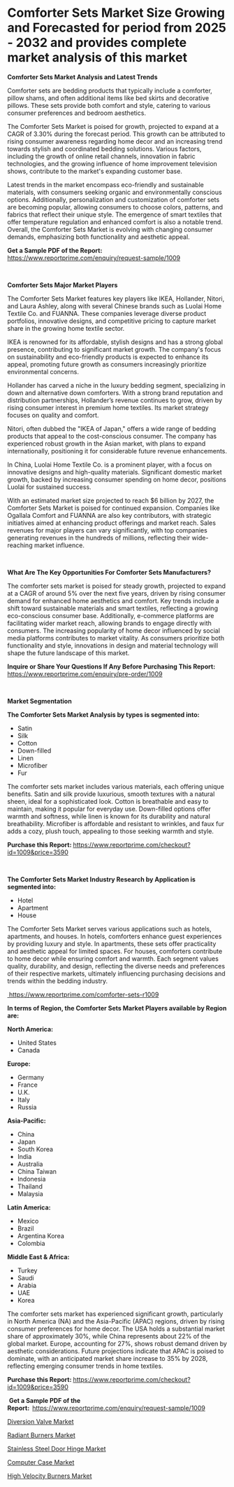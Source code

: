 <p><h1>Comforter Sets Market Size Growing and Forecasted for period from 2025 - 2032 and provides complete market analysis of this market</h1></p><p><strong>Comforter Sets Market Analysis and Latest Trends</strong></p>
<p><p>Comforter sets are bedding products that typically include a comforter, pillow shams, and often additional items like bed skirts and decorative pillows. These sets provide both comfort and style, catering to various consumer preferences and bedroom aesthetics. </p><p>The Comforter Sets Market is poised for growth, projected to expand at a CAGR of 3.30% during the forecast period. This growth can be attributed to rising consumer awareness regarding home decor and an increasing trend towards stylish and coordinated bedding solutions. Various factors, including the growth of online retail channels, innovation in fabric technologies, and the growing influence of home improvement television shows, contribute to the market's expanding customer base. </p><p>Latest trends in the market encompass eco-friendly and sustainable materials, with consumers seeking organic and environmentally conscious options. Additionally, personalization and customization of comforter sets are becoming popular, allowing consumers to choose colors, patterns, and fabrics that reflect their unique style. The emergence of smart textiles that offer temperature regulation and enhanced comfort is also a notable trend. Overall, the Comforter Sets Market is evolving with changing consumer demands, emphasizing both functionality and aesthetic appeal.</p></p>
<p><strong>Get a Sample PDF of the Report:&nbsp;</strong> <a href="https://www.reportprime.com/enquiry/request-sample/1009?utm_campaign=3369&utm_medium=2&utm_source=Github&utm_content=ia&utm_term=18032025&utm_id=comforter-sets">https://www.reportprime.com/enquiry/request-sample/1009</a></p>
<p>&nbsp;</p>
<p><strong>Comforter Sets Major Market Players</strong></p>
<p><p>The Comforter Sets Market features key players like IKEA, Hollander, Nitori, and Laura Ashley, along with several Chinese brands such as Luolai Home Textile Co. and FUANNA. These companies leverage diverse product portfolios, innovative designs, and competitive pricing to capture market share in the growing home textile sector.</p><p>IKEA is renowned for its affordable, stylish designs and has a strong global presence, contributing to significant market growth. The company's focus on sustainability and eco-friendly products is expected to enhance its appeal, promoting future growth as consumers increasingly prioritize environmental concerns.</p><p>Hollander has carved a niche in the luxury bedding segment, specializing in down and alternative down comforters. With a strong brand reputation and distribution partnerships, Hollander’s revenue continues to grow, driven by rising consumer interest in premium home textiles. Its market strategy focuses on quality and comfort.</p><p>Nitori, often dubbed the "IKEA of Japan," offers a wide range of bedding products that appeal to the cost-conscious consumer. The company has experienced robust growth in the Asian market, with plans to expand internationally, positioning it for considerable future revenue enhancements.</p><p>In China, Luolai Home Textile Co. is a prominent player, with a focus on innovative designs and high-quality materials. Significant domestic market growth, backed by increasing consumer spending on home decor, positions Luolai for sustained success.</p><p>With an estimated market size projected to reach $6 billion by 2027, the Comforter Sets Market is poised for continued expansion. Companies like Ogallala Comfort and FUANNA are also key contributors, with strategic initiatives aimed at enhancing product offerings and market reach. Sales revenues for major players can vary significantly, with top companies generating revenues in the hundreds of millions, reflecting their wide-reaching market influence.</p></p>
<p>&nbsp;</p>
<p><strong>What Are The Key Opportunities For Comforter Sets Manufacturers?</strong></p>
<p><p>The comforter sets market is poised for steady growth, projected to expand at a CAGR of around 5% over the next five years, driven by rising consumer demand for enhanced home aesthetics and comfort. Key trends include a shift toward sustainable materials and smart textiles, reflecting a growing eco-conscious consumer base. Additionally, e-commerce platforms are facilitating wider market reach, allowing brands to engage directly with consumers. The increasing popularity of home decor influenced by social media platforms contributes to market vitality. As consumers prioritize both functionality and style, innovations in design and material technology will shape the future landscape of this market.</p></p>
<p><strong>Inquire or Share Your Questions If Any Before Purchasing This Report:</strong> <a href="https://www.reportprime.com/enquiry/pre-order/1009?utm_campaign=3369&utm_medium=2&utm_source=Github&utm_content=ia&utm_term=18032025&utm_id=comforter-sets">https://www.reportprime.com/enquiry/pre-order/1009</a></p>
<p>&nbsp;</p>
<p><strong>Market Segmentation</strong></p>
<p><strong>The Comforter Sets Market Analysis by types is segmented into:</strong></p>
<p><ul><li>Satin</li><li>Silk</li><li>Cotton</li><li>Down-filled</li><li>Linen</li><li>Microfiber</li><li>Fur</li></ul></p>
<p><p>The comforter sets market includes various materials, each offering unique benefits. Satin and silk provide luxurious, smooth textures with a natural sheen, ideal for a sophisticated look. Cotton is breathable and easy to maintain, making it popular for everyday use. Down-filled options offer warmth and softness, while linen is known for its durability and natural breathability. Microfiber is affordable and resistant to wrinkles, and faux fur adds a cozy, plush touch, appealing to those seeking warmth and style.</p></p>
<p><strong>Purchase this Report:&nbsp;</strong><a href="https://www.reportprime.com/checkout?id=1009&price=3590&utm_campaign=3369&utm_medium=2&utm_source=Github&utm_content=ia&utm_term=18032025&utm_id=comforter-sets">https://www.reportprime.com/checkout?id=1009&price=3590</a></p>
<p>&nbsp;</p>
<p><strong>The Comforter Sets Market Industry Research by Application is segmented into:</strong></p>
<p><ul><li>Hotel</li><li>Apartment</li><li>House</li></ul></p>
<p><p>The Comforter Sets Market serves various applications such as hotels, apartments, and houses. In hotels, comforters enhance guest experiences by providing luxury and style. In apartments, these sets offer practicality and aesthetic appeal for limited spaces. For houses, comforters contribute to home decor while ensuring comfort and warmth. Each segment values quality, durability, and design, reflecting the diverse needs and preferences of their respective markets, ultimately influencing purchasing decisions and trends within the bedding industry.</p></p>
<p><a href="https://www.reportprime.com/comforter-sets-r1009?utm_campaign=3369&utm_medium=2&utm_source=Github&utm_content=ia&utm_term=18032025&utm_id=comforter-sets">&nbsp;https://www.reportprime.com/comforter-sets-r1009</a></p>
<p><strong>In terms of Region, the Comforter Sets Market Players available by Region are:</strong></p>
<p>
    <p> <strong> North America: </strong>
        <ul>
            <li>United States</li>
            <li>Canada</li>
        </ul>
        </p> 
    <p> <strong> Europe: </strong>
        <ul>
            <li>Germany</li>
            <li>France</li>
            <li>U.K.</li>
            <li>Italy</li>
            <li>Russia</li>
        </ul>
        </p> 
    <p> <strong> Asia-Pacific: </strong>
        <ul>
            <li>China</li>
            <li>Japan</li>
            <li>South Korea</li>
            <li>India</li>
            <li>Australia</li>
            <li>China Taiwan</li>
            <li>Indonesia</li>
            <li>Thailand</li>
            <li>Malaysia</li>
        </ul>
        </p> 
    <p> <strong> Latin America: </strong>
        <ul>
            <li>Mexico</li>
            <li>Brazil</li>
            <li>Argentina Korea</li>
            <li>Colombia</li>
        </ul>
        </p> 
    <p> <strong> Middle East & Africa: </strong>
        <ul>
            <li>Turkey</li>
            <li>Saudi</li>
            <li>Arabia</li>
            <li>UAE</li>
            <li>Korea</li>
        </ul>
    </p>
    </p>
<p><p>The comforter sets market has experienced significant growth, particularly in North America (NA) and the Asia-Pacific (APAC) regions, driven by rising consumer preferences for home decor. The USA holds a substantial market share of approximately 30%, while China represents about 22% of the global market. Europe, accounting for 27%, shows robust demand driven by aesthetic considerations. Future projections indicate that APAC is poised to dominate, with an anticipated market share increase to 35% by 2028, reflecting emerging consumer trends in home textiles.</p></p>
<p><strong>Purchase this Report: </strong><a href="https://www.reportprime.com/checkout?id=1009&price=3590&utm_campaign=3369&utm_medium=2&utm_source=Github&utm_content=ia&utm_term=18032025&utm_id=comforter-sets">https://www.reportprime.com/checkout?id=1009&price=3590</a></p>
<p>&nbsp;<strong>Get a Sample PDF of the Report:&nbsp;&nbsp;</strong><a href="https://www.reportprime.com/enquiry/request-sample/1009?utm_campaign=3369&utm_medium=2&utm_source=Github&utm_content=ia&utm_term=18032025&utm_id=comforter-sets">https://www.reportprime.com/enquiry/request-sample/1009</a></p>
<p><strong></strong></p>
<p><p><a href="https://www.linkedin.com/pulse/comprehensive-analysis-diversion-valve-market-key-player-profiles-s4zsc?utm_campaign=3369&utm_medium=2&utm_source=Github&utm_content=ia&utm_term=18032025&utm_id=comforter-sets">Diversion Valve Market</a></p><p><a href="https://www.linkedin.com/pulse/radiant-burners-industry-trends-comprehensive-market-study-glxgf?utm_campaign=3369&utm_medium=2&utm_source=Github&utm_content=ia&utm_term=18032025&utm_id=comforter-sets">Radiant Burners Market</a></p><p><a href="https://www.linkedin.com/pulse/industry-growth-potential-stainless-steel-door-hinge-market-5prvf?utm_campaign=3369&utm_medium=2&utm_source=Github&utm_content=ia&utm_term=18032025&utm_id=comforter-sets">Stainless Steel Door Hinge Market</a></p><p><a href="https://github.com/abuugjetaj/Market-Research-Report-List-1/blob/main/computer-case-market.md?utm_campaign=3369&utm_medium=2&utm_source=Github&utm_content=ia&utm_term=18032025&utm_id=comforter-sets">Computer Case Market</a></p><p><a href="https://www.linkedin.com/pulse/projected-growth-revenue-high-velocity-burners-market-114-rml0f?utm_campaign=3369&utm_medium=2&utm_source=Github&utm_content=ia&utm_term=18032025&utm_id=comforter-sets">High Velocity Burners Market</a></p></p>